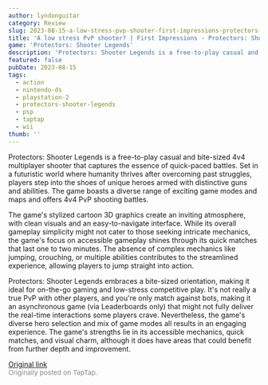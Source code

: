 ```yaml
---
author: lyndonguitar
category: Review
slug: 2023-08-15-a-low-stress-pvp-shooter-first-impressions-protectors-shooter-legends
title: 'A low stress PvP shooter? | First Impressions - Protectors: Shooter Legends'
game: 'Protectors: Shooter Legends'
description: 'Protectors: Shooter Legends is a free-to-play casual and bite-sized 4v4 multiplayer shooter that captures the essence of quick-paced battles. Set in a futuristic world where humanity thrives after overcoming past struggles, players step into the shoes of unique heroes armed with distinctive guns and abilities. The game boasts a diverse range of exciting game modes and maps and offers 4v4 PvP shooting battles.'
featured: false
pubDate: 2023-08-15
tags:
  - action
  - nintendo-ds
  - playstation-2
  - protectors-shooter-legends
  - psp
  - taptap
  - wii
thumb: ''
---
```


Protectors: Shooter Legends is a free-to-play casual and bite-sized 4v4 multiplayer shooter that captures the essence of quick-paced battles. Set in a futuristic world where humanity thrives after overcoming past struggles, players step into the shoes of unique heroes armed with distinctive guns and abilities. The game boasts a diverse range of exciting game modes and maps and offers 4v4 PvP shooting battles.

The game's stylized cartoon 3D graphics create an inviting atmosphere, with clean visuals and an easy-to-navigate interface. While its overall gameplay simplicity might not cater to those seeking intricate mechanics, the game's focus on accessible gameplay shines through its quick matches that last one to two minutes. The absence of complex mechanics like jumping, crouching, or multiple abilities contributes to the streamlined experience, allowing players to jump straight into action.

Protectors: Shooter Legends embraces a bite-sized orientation, making it ideal for on-the-go gaming and low-stress competitive play. It's not really a true PvP with other players, and you're only match against bots, making it an asynchronous game (via Leaderboards only) that might not fully deliver the real-time interactions some players crave. Nevertheless, the game's diverse hero selection and mix of game modes all results in an engaging experience. The game's strengths lie in its accessible mechanics, quick matches, and visual charm, although it does have areas that could benefit from further depth and improvement.

[Original link](https://www.taptap.io/post/6143550)<br><span style="font-size: 0.95em; color: #888;">Originally posted on TapTap.</span>